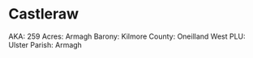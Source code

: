 # Castleraw

AKA: 259
Acres: Armagh
Barony: Kilmore
County: Oneilland West
PLU: Ulster
Parish: Armagh